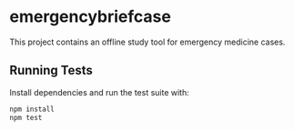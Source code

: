 # emergencybriefcase

This project contains an offline study tool for emergency medicine cases.

## Running Tests

Install dependencies and run the test suite with:

```bash
npm install
npm test
```
